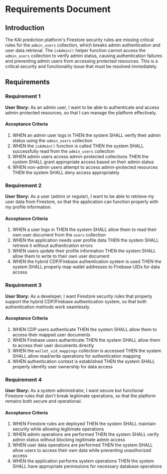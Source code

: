 # Requirements Document

## Introduction

The KAI prediction platform's Firestore security rules are missing critical rules for the `admin_users` collection, which breaks admin authentication and user data retrieval. The `isAdmin()` helper function cannot access the `admin_users` collection to verify admin status, causing authentication failures and preventing admin users from accessing protected resources. This is a critical security and functionality issue that must be resolved immediately.

## Requirements

### Requirement 1

**User Story:** As an admin user, I want to be able to authenticate and access admin-protected resources, so that I can manage the platform effectively.

#### Acceptance Criteria

1. WHEN an admin user logs in THEN the system SHALL verify their admin status using the `admin_users` collection
2. WHEN the `isAdmin()` function is called THEN the system SHALL successfully read from the `admin_users` collection
3. WHEN admin users access admin-protected collections THEN the system SHALL grant appropriate access based on their admin status
4. WHEN non-admin users attempt to access admin-protected resources THEN the system SHALL deny access appropriately

### Requirement 2

**User Story:** As a user (admin or regular), I want to be able to retrieve my user data from Firestore, so that the application can function properly with my profile information.

#### Acceptance Criteria

1. WHEN a user logs in THEN the system SHALL allow them to read their own user document from the `users` collection
2. WHEN the application needs user profile data THEN the system SHALL retrieve it without authentication errors
3. WHEN users update their profile information THEN the system SHALL allow them to write to their own user document
4. WHEN the hybrid CDP/Firebase authentication system is used THEN the system SHALL properly map wallet addresses to Firebase UIDs for data access

### Requirement 3

**User Story:** As a developer, I want Firestore security rules that properly support the hybrid CDP/Firebase authentication system, so that both authentication methods work seamlessly.

#### Acceptance Criteria

1. WHEN CDP users authenticate THEN the system SHALL allow them to access their mapped user documents
2. WHEN Firebase users authenticate THEN the system SHALL allow them to access their user documents directly
3. WHEN the `wallet_uid_mappings` collection is accessed THEN the system SHALL allow read/write operations for authentication mapping
4. WHEN authentication context is established THEN the system SHALL properly identify user ownership for data access

### Requirement 4

**User Story:** As a system administrator, I want secure but functional Firestore rules that don't break legitimate operations, so that the platform remains both secure and operational.

#### Acceptance Criteria

1. WHEN Firestore rules are deployed THEN the system SHALL maintain security while allowing legitimate operations
2. WHEN admin operations are performed THEN the system SHALL verify admin status without blocking legitimate admin access
3. WHEN user data operations are performed THEN the system SHALL allow users to access their own data while preventing unauthorized access
4. WHEN the application performs system operations THEN the system SHALL have appropriate permissions for necessary database operations